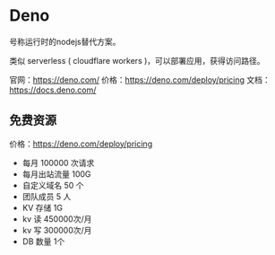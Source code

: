 # Deno

号称运行时的nodejs替代方案。

类似 serverless ( cloudflare workers )，可以部署应用，获得访问路径。

官网：https://deno.com/
价格：https://deno.com/deploy/pricing
文档：https://docs.deno.com/


## 免费资源

价格：https://deno.com/deploy/pricing

- 每月 100000 次请求
- 每月出站流量 100G
- 自定义域名 50 个
- 团队成员 5 人
- KV 存储 1G
- kv 读 450000次/月
- kv 写 300000次/月
- DB 数量 1个